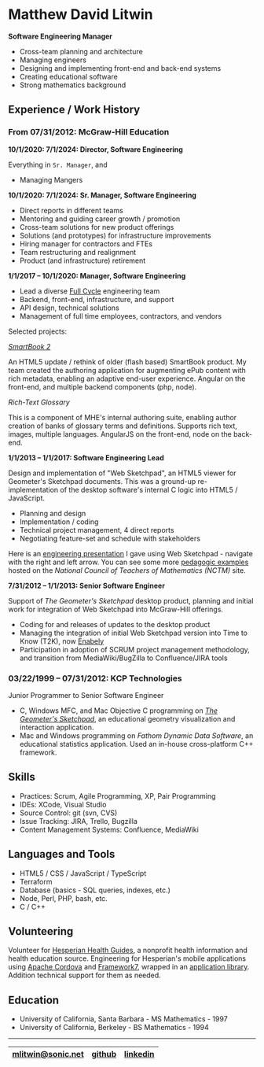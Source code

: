 # Matthew David Litwin

**Software Engineering Manager**

- Cross-team planning and architecture
- Managing engineers
- Designing and implementing front-end and back-end systems
- Creating educational software
- Strong mathematics background

## Experience / Work History

### From 07/31/2012: McGraw-Hill Education

**10/1/2020: 7/1/2024: Director, Software Engineering**

Everything in `Sr. Manager`, and

- Managing Mangers

**10/1/2020: 7/1/2024: Sr. Manager, Software Engineering**

- Direct reports in different teams
- Mentoring and guiding career growth / promotion
- Cross-team solutions for new product offerings
- Solutions (and prototypes) for infrastructure improvements
- Hiring manager for contractors and FTEs
- Team restructuring and realignment
- Product (and infrastructure) retirement

**1/1/2017 – 10/1/2020: Manager, Software Engineering**

- Lead a diverse [Full Cycle](https://medium.com/netflix-techblog/full-cycle-developers-at-netflix-a08c31f83249) engineering team
- Backend, front-end, infrastructure, and support
- API design, technical solutions
- Management of full time employees, contractors, and vendors

Selected projects:

_[SmartBook 2](https://www.mheducation.com/highered/connect/smartbook.html)_

An HTML5 update / rethink of older (flash based) SmartBook product. My team created the authoring application for augmenting ePub content with rich metadata, enabling an adaptive end-user experience. Angular on the front-end, and multiple backend components (php, node).

_Rich-Text Glossary_

This is a component of MHE's internal authoring suite, enabling author creation of banks of glossary terms and definitions. Supports rich text, images, multiple languages. AngularJS on the front-end, node on the back-end.

**1/1/2013 – 1/1/2017: Software Engineering Lead**

Design and implementation of "Web Sketchpad", an HTML5 viewer for Geometer's Sketchpad documents. This was a ground-up re-implementation of the desktop software's internal C logic into HTML5 / JavaScript.

- Planning and design
- Implementation / coding
- Technical project management, 4 direct reports
- Negotiating feature-set and schedule with stakeholders

Here is an [engineering presentation](https://mlitwin.github.io/Cyclades) I gave using Web Sketchpad - navigate with the right and left arrow. You can see some more [pedagogic examples](https://illuminations.nctm.org/wsp/) hosted on the _National Council of Teachers of Mathematics (NCTM)_ site.

**7/31/2012 – 1/1/2013: Senior Software Engineer**

Support of _The Geometer's Sketchpad_ desktop product, planning and initial work for integration of Web Sketchpad into McGraw-Hill offerings.

- Coding for and releases of updates to the desktop product
- Managing the integration of initial Web Sketchpad version into Time to Know (T2K), now [Enabely](https://enabley.io/)
- Participation in adoption of SCRUM project management methodology, and transition from MediaWiki/BugZilla to Confluence/JIRA tools

### 03/22/1999 – 07/31/2012: KCP Technologies

Junior Programmer to Senior Software Engineer

- C, Windows MFC, and Mac Objective C programming on [_The Geometer's Sketchpad_](https://en.wikipedia.org/wiki/The_Geometer%27s_Sketchpad), an educational geometry visualization and interaction application.
- Mac and Windows programming on _Fathom Dynamic Data Software_, an educational statistics application. Used an in-house cross-platform C++ framework.

## Skills

- Practices: Scrum, Agile Programming, XP, Pair Programming
- IDEs: XCode, Visual Studio
- Source Control: git (svn, CVS)
- Issue Tracking: JIRA, Trello, Bugzilla
- Content Management Systems: Confluence, MediaWiki

## Languages and Tools

- HTML5 / CSS / JavaScript / TypeScript
- Terraform
- Database (basics - SQL queries, indexes, etc.)
- Node, Perl, PHP, bash, etc.
- C / C++

## Volunteering

Volunteer for [Hesperian Health Guides](https://hesperian.org/), a nonprofit health information and health education source. Engineering for Hesperian's mobile applications using [Apache Cordova](https://cordova.apache.org/) and [Framework7](https://framework7.io/), wrapped in an [application library](https://github.com/hesperianit/hesperian-mobile). Addition technical support for them as needed.

## Education

- University of California, Santa Barbara - MS Mathematics - 1997
- University of California, Berkeley - BS Mathematics - 1994

---

| mlitwin@sonic.net | [github](https://github.com/mlitwin) | [linkedin](https://www.linkedin.com/in/matthewlitwin/) |
| ----------------- | ------------------------------------ | ------------------------------------------------------ |
